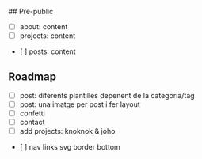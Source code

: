 ## Pre-public
- [ ] about: content
- [ ] projects: content
- [ ] posts: content

## Roadmap
- [ ] post: diferents plantilles depenent de la categoria/tag
- [ ] post: una imatge per post i fer layout
- [ ] confetti
- [ ] contact
- [ ] add projects: knoknok & joho
- [ ] nav links svg border bottom